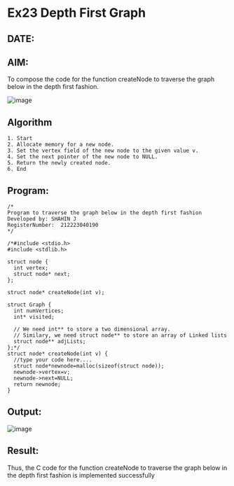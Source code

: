# Ex23 Depth First Graph
## DATE:
## AIM:
To compose the code for the function createNode to traverse the graph below in the depth first fashion.

![image](https://github.com/user-attachments/assets/63552824-d0a3-49c6-a473-6db27d1f03e4)

## Algorithm
```
1. Start
2. Allocate memory for a new node.
3. Set the vertex field of the new node to the given value v.
4. Set the next pointer of the new node to NULL.
5. Return the newly created node.
6. End
```
## Program:
```
/*
Program to traverse the graph below in the depth first fashion
Developed by: SHAHIN J
RegisterNumber:  212223040190
*/
```
```
/*#include <stdio.h>
#include <stdlib.h>

struct node {
  int vertex;
  struct node* next;
};

struct node* createNode(int v);

struct Graph {
  int numVertices;
  int* visited;

  // We need int** to store a two dimensional array.
  // Similary, we need struct node** to store an array of Linked lists
  struct node** adjLists;
};*/
struct node* createNode(int v) {
  //type your code here....
  struct node*newnode=malloc(sizeof(struct node));
  newnode->vertex=v;
  newnode->next=NULL;
  return newnode;
}
```
## Output:
![image](https://github.com/user-attachments/assets/6c2d9521-5eab-4e6f-a0ba-0bcb1ea4ea0b)

## Result:
Thus, the C code for the function createNode to traverse the graph below in the depth first fashion is implemented successfully
